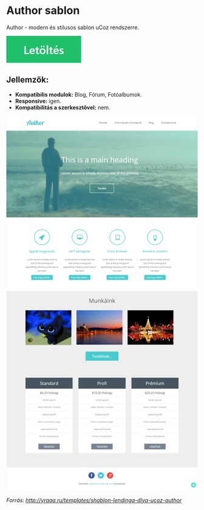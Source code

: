 # Author sablon

Author - modern és stílusos sablon uCoz rendszerre. 

[![Letöltés](res/download.png)](https://mega.nz/#!XEUXEarL!DHYMNaqFJGTIVST_xNtthtLrPt4snlfH25gS59w_3TI)

## Jellemzők:

 - **Kompatibilis modulok:** Blog, Fórum, Fotóalbumok.
 - **Responsive:** igen.
 - **Kompatibilitás a szerkesztővel:** nem. 

![Author sablon](res/author.png)

*Forrás: http://yraaa.ru/templates/shablon-lendinga-dlya-ucoz-author*